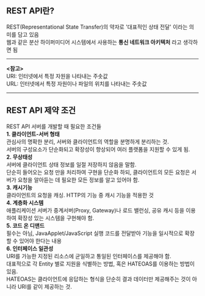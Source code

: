 ## REST API란?
REST(Representational State Transfer)의 약자로 '대표적인 상태 전달' 이라는 의미를 담고 있음               
웹과 같은 분산 하이퍼미디어 시스템에서 사용하는 **통신 네트워크 아키텍처** 라고 생각하면 됨               

***********
**<참고>**           
URI: 인터넷에서 특정 자원을 나타내는 주솟값           
URL: 인터넷에서 특정 자원이나 파일의 위치를 나타내는 주솟값               
****************

## REST API 제약 조건
REST API 서버를 개발할 때 필요한 조건들    
**1. 클라이언트-서버 형태**                
관심사의 명확한 분리, 서버와 클라이언트의 역할을 분명하게 분리하는 것.        
서버의 구성요소가 단순화되고 확장성이 향상되어 여러 플랫폼을 지원할 수 있게 됨.              
**2. 무상태성**    
서버에 클라이언트 상태 정보를 일절 저장하지 않음을 말함.         
단순히 들어오는 요청 만을 처리하여 구현을 단순화 하되, 클라이언트의 모든 요청은 서버가 요청을 알아듣는 데 필요한 모든 정보를 알고 있어야 함.          
**3. 캐시기능**            
클라이언트의 요청을 캐싱. HTTP의 기능 중 캐시 기능을 적용한 것              
**4. 계층화 시스템**              
애플리케이션 서버가 중계서버(Proxy, Gateway)나 로드 밸런싱, 공유 캐시 등을 이용하여 확장성 있는 시스템을 구현해야 함.          
**5. 코드 온 디맨드**          
필수는 아님, JavaApplet/JavaScript 실행 코드를 전달받아 기능을 일시적으로 확장할 수 있어야 한다는 내용            
**6. 인터페이스 일관성**           
URI를 가능한 지정된 리소스에 균일하고 통일된 인터페이스를 제공해야 함.          
대표적으로 각 Entity 별로 지원을 식별하는 방법, 혹은 HATEOAS를 이용하는 방법이 있음.             
HATEOAS는 클라이언트에 응답하는 형식을 단순히 결과 데이터만 제공해주는 것이 아니라 URI를 같이 제공하는 것.        


